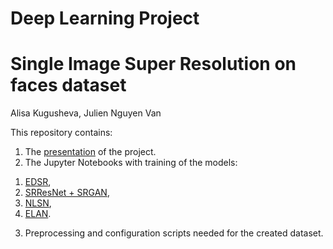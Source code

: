# Deep Learning Project
# Single Image Super Resolution on faces dataset

Alisa Kugusheva, Julien Nguyen Van

This repository contains:
1. The [presentation](https://youtu.be/C2b1vl_4BBA) of the project.
2. The Jupyter Notebooks with training of the models:
 1) [EDSR](https://github.com/AlisaKugusheva/DeepLearningProject/blob/main/EDSR.ipynb), 
 2) [SRResNet + SRGAN](https://github.com/AlisaKugusheva/DeepLearningProject/blob/main/SRGAN_SRResNet.ipynb), 
 3) [NLSN](https://github.com/AlisaKugusheva/DeepLearningProject/blob/main/NLSN.ipynb), 
 4) [ELAN](https://github.com/AlisaKugusheva/DeepLearningProject/blob/main/ELAN.ipynb).
3. Preprocessing and configuration scripts needed for the created dataset.
